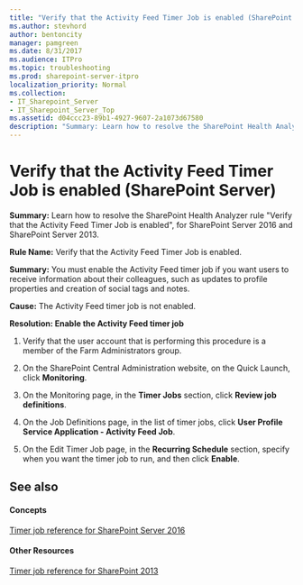 ```yaml
---
title: "Verify that the Activity Feed Timer Job is enabled (SharePoint Server)"
ms.author: stevhord
author: bentoncity
manager: pamgreen
ms.date: 8/31/2017
ms.audience: ITPro
ms.topic: troubleshooting
ms.prod: sharepoint-server-itpro
localization_priority: Normal
ms.collection:
- IT_Sharepoint_Server
- IT_Sharepoint_Server_Top
ms.assetid: d04ccc23-89b1-4927-9607-2a1073d67580
description: "Summary: Learn how to resolve the SharePoint Health Analyzer ruleVerify that the Activity Feed Timer Job is enabled, for SharePoint Server 2016 and SharePoint Server 2013."
---
```


# Verify that the Activity Feed Timer Job is enabled (SharePoint Server)

 **Summary:** Learn how to resolve the SharePoint Health Analyzer rule "Verify that the Activity Feed Timer Job is enabled", for SharePoint Server 2016 and SharePoint Server 2013. 
  
 **Rule Name:** Verify that the Activity Feed Timer Job is enabled. 
  
 **Summary:** You must enable the Activity Feed timer job if you want users to receive information about their colleagues, such as updates to profile properties and creation of social tags and notes. 
  
 **Cause:** The Activity Feed timer job is not enabled. 
  
 **Resolution: Enable the Activity Feed timer job**
  
1. Verify that the user account that is performing this procedure is a member of the Farm Administrators group.
    
2. On the SharePoint Central Administration website, on the Quick Launch, click **Monitoring**. 
    
3. On the Monitoring page, in the **Timer Jobs** section, click **Review job definitions**. 
    
4. On the Job Definitions page, in the list of timer jobs, click **User Profile Service Application - Activity Feed Job**. 
    
5. On the Edit Timer Job page, in the **Recurring Schedule** section, specify when you want the timer job to run, and then click **Enable**.
    
## See also

#### Concepts

[Timer job reference for SharePoint Server 2016](timer-job-reference-for-sharepoint-server-2016.md)
#### Other Resources

[Timer job reference for SharePoint 2013](timer-job-reference-for-sharepoint-2013.md)

